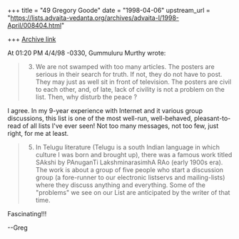 +++
title = "49 Gregory Goode"
date = "1998-04-06"
upstream_url = "https://lists.advaita-vedanta.org/archives/advaita-l/1998-April/008404.html"

+++
[Archive link](https://lists.advaita-vedanta.org/archives/advaita-l/1998-April/008404.html)

At 01:20 PM 4/4/98 -0330, Gummuluru Murthy wrote:


>3. We are not swamped with too many articles. The posters are serious
>in their search for truth. If not, they do not have to post. They may
>just as well sit in front of television. The posters are civil to each
>other, and, of late, lack of civility is not a problem on the list.
>Then, why disturb the peace ?

I agree.  In my 9-year experience with Internet and it various group
discussions, this list is one of the most well-run, well-behaved,
pleasant-to-read of all lists I've ever seen!  Not too many messages, not
too few, just right, for me at least.

>5. In Telugu literature (Telugu is a south Indian language in which
>culture I was born and brought up), there was a famous work titled
>SAkshi by PAnuganTi LakshminarasimhA RAo (early 1900s era). The work
>is about a group of five people who start a discussion group
>(a fore-runner to our electronic listservs and mailing-lists) where
>they discuss anything and everything. Some of the "problems" we
>see on our List are anticipated by the writer of that time.

Fascinating!!!

--Greg

